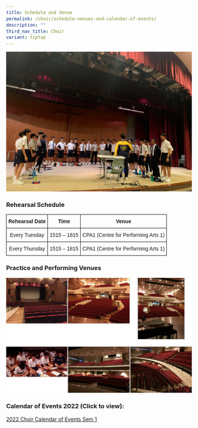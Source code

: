 ```yaml
---
title: Schedule and Venue
permalink: /choir/schedule-venues-and-calendar-of-events/
description: ""
third_nav_title: Choir
variant: tiptap
---
```

![](/images/Choir-practice-session.jpg)

### Rehearsal Schedule

<style type="text/css">
.tg  {border-collapse:collapse;border-spacing:0;}
.tg td{border-color:black;border-style:solid;border-width:1px;font-family:Arial, sans-serif;font-size:14px;
  overflow:hidden;padding:10px 5px;word-break:normal;}
.tg th{border-color:black;border-style:solid;border-width:1px;font-family:Arial, sans-serif;font-size:14px;
  font-weight:normal;overflow:hidden;padding:10px 5px;word-break:normal;}
.tg .tg-wa1i{font-weight:bold;text-align:center;vertical-align:middle}
.tg .tg-nrix{text-align:center;vertical-align:middle}
</style>
<table class="tg">
<thead>
  <tr>
    <th class="tg-wa1i">Rehearsal Date</th>
    <th class="tg-wa1i">Time</th>
    <th class="tg-wa1i">Venue</th>
  </tr>
</thead>
<tbody>
  <tr>
    <td class="tg-nrix">Every Tuesday</td>
    <td class="tg-nrix">1515 – 1815</td>
    <td class="tg-nrix">CPA1 (Centre for Performing Arts 1)</td>
  </tr>
  <tr>
    <td class="tg-nrix">Every Thursday</td>
    <td class="tg-nrix">1515 – 1815</td>
    <td class="tg-nrix">CPA1 (Centre for Performing Arts 1)</td>
  </tr>
</tbody>
</table>

### Practice and Performing Venues

![](/images/choice%20venue.png)

### Calendar of Events 2022 (**Click to view):**

[2022 Choir Calendar of Events Sem 1](/files/2022-Choir-Calendar-of-Events-Sem-1.pdf)